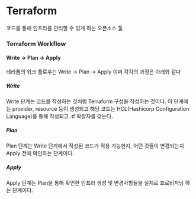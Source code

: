 # Terraform
코드를 통해 인프라를 관리할 수 있게 하는 오픈소스 툴

### Terraform Workflow
#### Write -> Plan -> Apply
테라폼의 워크 플로우는 Write -> Plan -> Apply 이며 각각의 과정은 아래와 같다
##### Write
Write 단계는 코드를 작성하는 것처럼 Terraform 구성을 작성하는 것이다.
이 단계에는 provider, resource 등이 생성되고 해당 코드는 HCL(Hashicorp Configuration Language)를 통해 작성되고 .tf 확장자를 갖는다.


##### Plan
Plan 단계는 Write 단계에서 작성된 코드가 적용 가능한지, 어떤 것들이 변경되는지 Apply 전에 확인하는 단계이다.

##### Apply
Apply 단계는 Plan을 통해 확인한 인프라 생성 및 변경사항들을 실제로 프로비저닝 하는 단계이다.
